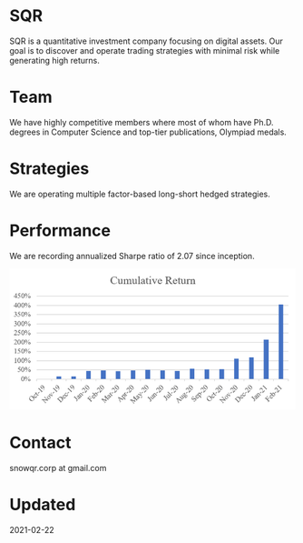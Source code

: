 # SQR
SQR is a quantitative investment company focusing on digital assets. Our goal is to discover and operate trading strategies with minimal risk while generating high returns.

# Team
We have highly competitive members where most of whom have Ph.D. degrees in Computer Science and top-tier publications, Olympiad medals. 

# Strategies
We are operating multiple factor-based long-short hedged strategies.

# Performance
We are recording annualized Sharpe ratio of 2.07 since inception.

![logo](./images/cumret.png)

# Contact
snowqr.corp at gmail.com

# Updated
2021-02-22
